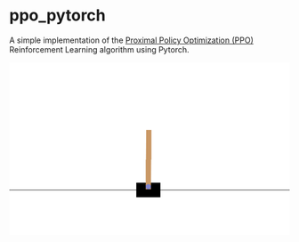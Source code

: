 # ppo_pytorch
A simple implementation of the [Proximal Policy Optimization (PPO)](https://arxiv.org/abs/1707.06347) Reinforcement Learning algorithm using Pytorch.

<img src="cartpole-demo.gif">


